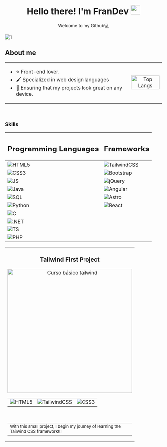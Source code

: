 <div align="center">
  <h1>Hello there! I'm FranDev <img src="https://raw.githubusercontent.com/MartinHeinz/MartinHeinz/master/wave.gif" width="30px"></h1>
  <p>Welcome to my Github💻</p>
</div>

![1](https://github.com/pacomariano28/pacomariano28/assets/65359485/7862714a-8612-4ae4-8b9f-0db028325a6b)
<!--![2](https://github.com/pacomariano28/pacomariano28/assets/65359485/ca1b6a8c-ba85-42ec-aed4-cb0ee658d306)-->


## About me
<table width="100" align="center">
  <tr>
    <td>
      <ul>
        <li>⭐ Front-end lover.</li>
        <li>🖌 Specialized in web design languages</li>
        <li>📲 Ensuring that my projects look great on any device.</li>
      </ul>
    </td>
    <td align="center">  
      <a href="https://github.com/pacomariano28">
          <img src="https://github-readme-stats.vercel.app/api/top-langs/?username=pacomariano28&layout=donut-vertical&theme=midnight-purple" width="100%" alt="Top Langs">
      </a>
    </td>
  </tr>
</table>

<br>

### Skills

<table width="100" align="center">
  <thead>
    <tr>
      <th><h2>Programming Languages</h2></th>
      <th><h2>Frameworks</h2></th>
    </tr>
  </thead>
  <tbody>
    <tr>
        <td><img src="https://img.shields.io/badge/html5-%23E34F26.svg?style=for-the-badge&logo=html5&logoColor=white" alt="HTML5"></td>
        <td><img src="https://img.shields.io/badge/tailwindcss-%2338B2AC.svg?style=for-the-badge&logo=tailwind-css&logoColor=white" alt="TailwindCSS"></td>  
    </tr>
    <tr>
        <td><img src="https://img.shields.io/badge/css3-%231572B6.svg?style=for-the-badge&logo=css3&logoColor=white" alt="CSS3"></td>
        <td><img src="https://img.shields.io/badge/bootstrap-%238511FA.svg?style=for-the-badge&logo=bootstrap&logoColor=white" alt="Bootstrap"></td>  
    </tr>
    <tr>
        <td><img src="https://img.shields.io/badge/javascript-%23323330.svg?style=for-the-badge&logo=javascript&logoColor=%23F7DF1E" alt="JS"></td>
        <td><img src="https://img.shields.io/badge/jquery-%230769AD.svg?style=for-the-badge&logo=jquery&logoColor=white" alt="jQuery"></td>
    </tr>
    <tr>
        <td><img src="https://img.shields.io/badge/java-%23ED8B00.svg?style=for-the-badge&logo=openjdk&logoColor=white" alt="Java"></td>
        <td><img src="https://img.shields.io/badge/angular-%23DD0031.svg?style=for-the-badge&logo=angular&logoColor=white" alt="Angular"></td>  
    </tr>
    <tr>
        <td><img src="https://img.shields.io/badge/mysql-4479A1.svg?style=for-the-badge&logo=mysql&logoColor=white" alt="SQL"></td>
        <td><img src="https://img.shields.io/badge/astro-%232C2052.svg?style=for-the-badge&logo=astro&logoColor=white" alt="Astro"></td>  
    </tr>
    <tr>
        <td><img src="https://img.shields.io/badge/python-3670A0?style=for-the-badge&logo=python&logoColor=ffdd54" alt="Python"></td>
        <td><img src="https://img.shields.io/badge/react-%2320232a.svg?style=for-the-badge&logo=react&logoColor=%2361DAFB" alt="React"></td>
    </tr>
    <tr>
        <td><img src="https://img.shields.io/badge/c-%2300599C.svg?style=for-the-badge&logo=c&logoColor=white" alt="C"></td>
    </tr>
    <tr>
        <td><img src="https://img.shields.io/badge/.NET-5C2D91?style=for-the-badge&logo=.net&logoColor=white" alt=".NET"></td>
    </tr>
    <tr>
        <td><img src="https://img.shields.io/badge/typescript-%23007ACC.svg?style=for-the-badge&logo=typescript&logoColor=white" alt="TS"></td>
    </tr>
    <tr>
        <td><img src="https://img.shields.io/badge/php-%23777BB4.svg?style=for-the-badge&logo=php&logoColor=white" alt="PHP"></td>
    </tr>
  </tbody>
</table>

<table align="center">
  <tr>
    <td width="50">
      <h3 align="center">Tailwind First Project</h3>
      <div align="center">
        <a href="https://github.com/pacomariano28/Primer-proyecto-TailwindCSS" target="_blank">
          <img src="https://vabadus.es/images/cache/imagen_nodo/images/articulos/64b524021adc5990918944.png" width="400" alt="Curso básico tailwind">
        </a>
        <br>
        <table>
          <td><img src="https://img.shields.io/badge/html5-%23E34F26.svg?style=for-the-badge&logo=html5&logoColor=white" alt="HTML5"></td>
          <td><img src="https://img.shields.io/badge/tailwindcss-%2338B2AC.svg?style=for-the-badge&logo=tailwind-css&logoColor=white" alt="TailwindCSS"></td>
          <td><img src="https://img.shields.io/badge/css3-%231572B6.svg?style=for-the-badge&logo=css3&logoColor=white" alt="CSS3"></td>
        </table>
        <br>
        <table>
          <td>
            <small>With this small project, I begin my journey of learning the Tailwind CSS framework!!!</small>
          </td>
        </table>
      </div>
    </td>
  </tr>
</table>


